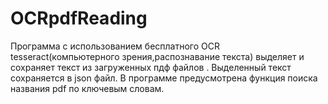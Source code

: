 # OCRpdfReading

Программа с использованием бесплатного OCR tesseract(компьютерного зрения,распознавание текста) выделяет и сохраняет текст из загруженных пдф файлов . Выделенный текст сохраняется в json файл. В программе предусмотрена функция поиска названия pdf по ключевым словам.
